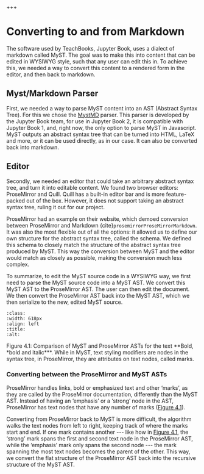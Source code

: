 +++
# Converting to and from Markdown

The software used by TeachBooks, Jupyter Book, uses a dialect of markdown called MyST. The goal was to make this into content that can be edited in WYSIWYG style, such that any user can edit this in. To achieve this, we needed a way to convert this content to a rendered form in the editor, and then back to markdown.

## Myst/Markdown Parser

First, we needed a way to parse MyST content into an AST (Abstract Syntax Tree). For this we chose the [MystMD](https://mystmd.io "MystMD") parser. This parser is developed by the Jupyter Book team, for use in Jupyter Book 2, it is compatible with Jupyter Book 1, and, right now, the only option to parse MyST in Javascript. MyST outputs an abstract syntax tree that can be turned into HTML, LaTeX and more, or it can be used directly, as in our case. It can also be converted back into markdown.

## Editor

Secondly, we needed an editor that could take an arbitrary abstract syntax tree, and turn it into editable content. We found two browser editors: ProseMirror and Quill. Quill has a built-in editor bar and is more feature-packed out of the box. However, it does not support taking an abstract syntax tree, ruling it out for our project.

ProseMirror had an example on their website, which demoed conversion between ProseMirror and Markdown {cite}`prosemirrorProseMirrorMarkdown`. It was also the most flexible out of all the options: it allowed us to define our own structure for the abstract syntax tree, called the schema. We defined this schema to closely match the structure of the abstract syntax tree produced by MyST. This way the conversion between MyST and the editor would match as closely as possible, making the conversion much less complex.

To summarize, to edit the MyST source code in a WYSIWYG way, we first need to parse the MyST source code into a MyST AST. We convert this MyST AST to the ProseMirror AST. The user can then edit the document. We then convert the ProseMirror AST back into the MyST AST, which we then serialize to the new, edited MyST source.



```{image} https://github.com/Lopalov/Final-Report/blob/main/book/figures/pics/AST_figure.png?raw=true
:class: 
:width: 618px
:align: left
:title: 
:alt: 
```



Figure 4.1: Comparison of MyST and ProseMirror ASTs for the text \*\*Bold, \*bold and italic\*\*\*. While in MyST, text styling modifiers are nodes in the syntax tree, in ProseMirror, they are attributes on text nodes, called marks.

### Converting between the ProseMirror and MyST ASTs

ProseMirror handles links, bold or emphasized text and other ‘marks’, as they are called by the ProseMirror documentation, differently than the MyST AST. Instead of having an ‘emphasis’ or a ‘strong’ node in the AST, ProseMirror has text nodes that have any number of marks ([Figure 4.1](../figures/pics/AST_figure.png)).&#x20;

Converting from ProseMirror back to MyST is more difficult, the algorithm walks the text nodes from left to right, keeping track of where the marks start and end. If one mark contains another --- like how in [Figure 4.1](../figures/pics/AST_figure.png), the ‘strong’ mark spans the first and second text node in the ProseMirror AST, while the ‘emphasis’ mark only spans the second node --- the mark spanning the most text nodes becomes the parent of the other. This way, we convert the flat structure of the ProseMirror AST back into the recursive structure of the MyST AST.
